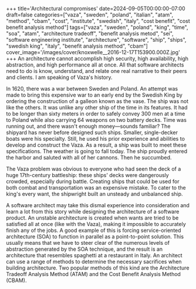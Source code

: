 +++
title='Architectural compromises'
date=2024-09-05T00:00:00-07:00
draft=false
categories=["vaza", "sweden", "poland", "italian", "atam", "method", "cbam", "cost", "institute", "swedish", "italy", "cost benefit", "cost benefit analysis method"]
tags=["vaza", "sweden", "poland", "king", "time", "soa", "atam", "architecture tradeoff", "benefit analysis metod", "sei", "software engineering institute", "architecture", "software", "ship", "ships", "swedish king", "italy", "benefit analysis method", "cbam"]
cover_image='/images/cover/knoxwelle__2016-12-17T153900.000Z.jpg'
+++
An architecture cannot accomplish high security, high availability, high abstraction, and high performance all at once. All that software architects need to do is know, understand, and relate one real narrative to their peers and clients. I am speaking of Vaza's history.

In 1620, there was a war between Sweden and Poland. An attempt was made to bring this expensive war to an early end by the Swedish King by ordering the construction of a galleon known as the vase. The ship was not like the others. It was unlike any other ship of the time in its features. It had to be longer than sixty meters in order to safely convey 300 men at a time to Poland while also carrying 64 weapons on two battery decks. Time was running out, and there wasn't enough money—sounds familiar? The shipyard has never before designed such ships. Smaller, single-decker boats were his specialty. Still, he used his prior experience and abilities to develop and construct the Vaza. As a result, a ship was built to meet these specifications. The weather is going to fall today. The ship proudly entered the harbor and saluted with all of her cannons. Then he succumbed.

The Vaza problem was obvious to everyone who had seen the deck of a huge 17th-century battleship: these ships' decks were dangerously crowded, especially during battle. Creating ships that could be used for both combat and transportation was an expensive mistake. To cater to the king's every want, the shipwright built an unsteady and unbalanced ship.

A software architect may take this dismal experience into consideration and learn a lot from this story while designing the architecture of a software product. An unstable architecture is created when wants are tried to be satisfied all at once (like with the Vaza), making it impossible to accurately finish any of the jobs. A good example of this is forcing service-oriented architecture (SOA) to function in parallel as a point-to-point solution. This usually means that we have to steer clear of the numerous levels of abstraction generated by the SOA technique, and the result is an architecture that resembles spaghetti at a restaurant in Italy. An architect can use a range of methods to determine the necessary sacrifices when building architecture. Two popular methods of this kind are the Architecture Tradeoff Analysis Method (ATAM) and the Cost Benefit Analysis Method (CBAM).